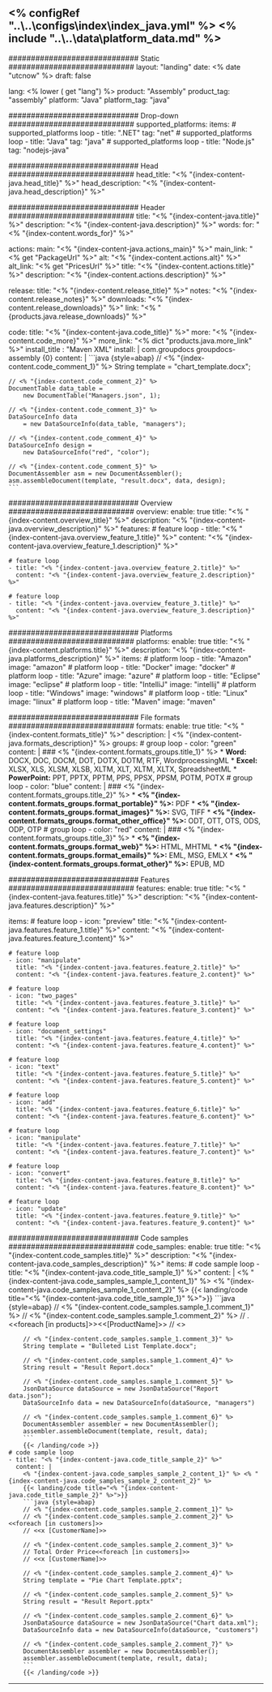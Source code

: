 <% configRef "..\\..\\configs\\index\\index_java.yml" %>
<% include "..\\..\\data\\platform_data.md" %>
---
############################# Static ############################
layout: "landing"
date: <% date "utcnow" %>
draft: false

lang: <% lower ( get "lang") %>
product: "Assembly"
product_tag: "assembly"
platform: "Java"
platform_tag: "java"

############################# Drop-down ############################
supported_platforms:
  items:
    # supported_platforms loop
    - title: ".NET"
      tag: "net"
    # supported_platforms loop
    - title: "Java"
      tag: "java"
    # supported_platforms loop
    - title: "Node.js"
      tag: "nodejs-java"

############################# Head ############################
head_title: "<% "{index-content-java.head_title}" %>"
head_description: "<% "{index-content-java.head_description}" %>"

############################# Header ############################
title: "<% "{index-content-java.title}" %>"
description: "<% "{index-content-java.description}" %>"
words:
  for: "<% "{index-content.words_for}" %>"

actions:
  main: "<% "{index-content-java.actions_main}" %>"
  main_link: "<% get "PackageUrl" %>"
  alt: "<% "{index-content.actions.alt}" %>"
  alt_link: "<% get "PricesUrl" %>"
  title: "<% "{index-content.actions.title}" %>"
  description: "<% "{index-content.actions.description}" %>"

release:
  title: "<% "{index-content.release_title}" %>"
  notes: "<% "{index-content.release_notes}" %>"
  downloads: "<% "{index-content.release_downloads}" %>"
  link: "<% "{products.java.release_downloads}" %>"

code:
  title: "<% "{index-content-java.code_title}" %>"
  more: "<% "{index-content.code_more}" %>"
  more_link: "<% dict "products.java.more_link" %>"
  install_title : "Maven XML"
  install: |
    <dependency>
      <groupId>com.groupdocs</groupId>
      <artifactId>groupdocs-assembly</artifactId>
      <version>{0}</version>
    </dependency>
  content: |
    ```java {style=abap}
    // <% "{index-content.code_comment_1}" %>
    String template = "chart_template.docx";

    // <% "{index-content.code_comment_2}" %>
    DocumentTable data_table = 
        new DocumentTable("Managers.json", 1);

    // <% "{index-content.code_comment_3}" %>
    DataSourceInfo data 
        = new DataSourceInfo(data_table, "managers");

    // <% "{index-content.code_comment_4}" %>
    DataSourceInfo design = 
        new DataSourceInfo("red", "color");

    // <% "{index-content.code_comment_5}" %>
    DocumentAssembler asm = new DocumentAssembler();
    asm.assembleDocument(template, "result.docx", data, design);
    ```

############################# Overview ############################
overview:
  enable: true
  title: "<% "{index-content.overview_title}" %>"
  description: "<% "{index-content-java.overview_description}" %>"
  features:
    # feature loop
    - title: "<% "{index-content-java.overview_feature_1.title}" %>"
      content: "<% "{index-content-java.overview_feature_1.description}" %>"

    # feature loop
    - title: "<% "{index-content-java.overview_feature_2.title}" %>"
      content: "<% "{index-content-java.overview_feature_2.description}" %>"

    # feature loop
    - title: "<% "{index-content-java.overview_feature_3.title}" %>"
      content: "<% "{index-content-java.overview_feature_3.description}" %>"

############################# Platforms ############################
platforms:
  enable: true
  title: "<% "{index-content.platforms.title}" %>"
  description: "<% "{index-content-java.platforms_description}" %>"
  items:
    # platform loop
    - title: "Amazon"
      image: "amazon"
    # platform loop
    - title: "Docker"
      image: "docker"
    # platform loop
    - title: "Azure"
      image: "azure"
    # platform loop
    - title: "Eclipse"
      image: "eclipse"
    # platform loop
    - title: "IntelliJ"
      image: "intellij"
    # platform loop
    - title: "Windows"
      image: "windows"
    # platform loop
    - title: "Linux"
      image: "linux"
    # platform loop
    - title: "Maven"
      image: "maven"

############################# File formats ############################
formats:
  enable: true
  title: "<% "{index-content.formats_title}" %>"
  description: |
    <% "{index-content-java.formats_description}" %>
  groups:
    # group loop
    - color: "green"
      content: |
        ### <% "{index-content.formats_groups.title_1}" %>
        * **Word:**  DOCX, DOC, DOCM, DOT, DOTX, DOTM, RTF, WordprocessingML
        * **Excel:** XLSX, XLS, XLSM, XLSB, XLTM, XLT, XLTM, XLTX, SpreadsheetML
        * **PowerPoint:** PPT, PPTX, PPTM, PPS, PPSX, PPSM, POTM, POTX
    # group loop
    - color: "blue"
      content: |
        ### <% "{index-content.formats_groups.title_2}" %>
        * **<% "{index-content.formats_groups.format_portable}" %>:** PDF
        * **<% "{index-content.formats_groups.format_images}" %>:** SVG, TIFF
        * **<% "{index-content.formats_groups.format_other_office}" %>:** ODT, OTT, OTS, ODS, ODP, OTP
      # group loop
    - color: "red"
      content: |
        ### <% "{index-content.formats_groups.title_3}" %>
        * **<% "{index-content.formats_groups.format_web}" %>:** HTML, MHTML
        * **<% "{index-content.formats_groups.format_emails}" %>:** EML, MSG, EMLX
        * **<% "{index-content.formats_groups.format_other}" %>:** EPUB, MD

############################# Features ############################
features:
  enable: true
  title: "<% "{index-content-java.features.title}" %>"
  description: "<% "{index-content-java.features.description}" %>"

  items:
    # feature loop
    - icon: "preview"
      title: "<% "{index-content-java.features.feature_1.title}" %>"
      content: "<% "{index-content-java.features.feature_1.content}" %>"

    # feature loop
    - icon: "manipulate"
      title: "<% "{index-content-java.features.feature_2.title}" %>"
      content: "<% "{index-content-java.features.feature_2.content}" %>"

    # feature loop
    - icon: "two_pages"
      title: "<% "{index-content-java.features.feature_3.title}" %>"
      content: "<% "{index-content-java.features.feature_3.content}" %>"

    # feature loop
    - icon: "document_settings"
      title: "<% "{index-content-java.features.feature_4.title}" %>"
      content: "<% "{index-content-java.features.feature_4.content}" %>"

    # feature loop
    - icon: "text"
      title: "<% "{index-content-java.features.feature_5.title}" %>"
      content: "<% "{index-content-java.features.feature_5.content}" %>"

    # feature loop
    - icon: "add"
      title: "<% "{index-content-java.features.feature_6.title}" %>"
      content: "<% "{index-content-java.features.feature_6.content}" %>"

    # feature loop
    - icon: "manipulate"
      title: "<% "{index-content-java.features.feature_7.title}" %>"
      content: "<% "{index-content-java.features.feature_7.content}" %>"

    # feature loop
    - icon: "convert"
      title: "<% "{index-content-java.features.feature_8.title}" %>"
      content: "<% "{index-content-java.features.feature_8.content}" %>"

    # feature loop
    - icon: "update"
      title: "<% "{index-content-java.features.feature_9.title}" %>"
      content: "<% "{index-content-java.features.feature_9.content}" %>"

############################# Code samples ############################
code_samples:
  enable: true
  title: "<% "{index-content.code_samples.title}" %>"
  description: "<% "{index-content-java.code_samples_description}" %>"
  items:
    # code sample loop
    - title: "<% "{index-content-java.code_title_sample_1}" %>"
      content: |
        <% "{index-content-java.code_samples_sample_1_content_1}" %> <% "{index-content-java.code_samples_sample_1_content_2}" %>
        {{< landing/code title="<% "{index-content-java.code_title_sample_1}" %>">}}
        ```java {style=abap}
        // <% "{index-content.code_samples.sample_1.comment_1}" %>
        // <% "{index-content.code_samples.sample_1.comment_2}" %>
        // . <<foreach [in products]>><<[ProductName]>>
        // <</foreach>>

        // <% "{index-content.code_samples.sample_1.comment_3}" %>
        String template = "Bulleted List Template.docx";

        // <% "{index-content.code_samples.sample_1.comment_4}" %>
        String result = "Result Report.docx"

        // <% "{index-content.code_samples.sample_1.comment_5}" %>
        JsonDataSource dataSource = new JsonDataSource("Report data.json");
        DataSourceInfo data = new DataSourceInfo(dataSource, "managers")

        // <% "{index-content.code_samples.sample_1.comment_6}" %>
        DocumentAssembler assembler = new DocumentAssembler();
        assembler.assembleDocument(template, result, data);
        ```
        {{< /landing/code >}}
    # code sample loop
    - title: "<% "{index-content-java.code_title_sample_2}" %>"
      content: |
        <% "{index-content-java.code_samples_sample_2_content_1}" %> <% "{index-content-java.code_samples_sample_2_content_2}" %>
        {{< landing/code title="<% "{index-content-java.code_title_sample_2}" %>">}}
        ```java {style=abap}   
        // <% "{index-content.code_samples.sample_2.comment_1}" %>
        // <% "{index-content.code_samples.sample_2.comment_2}" %> <<foreach [in customers]>> 
        // <<x [CustomerName]>>

        // <% "{index-content.code_samples.sample_2.comment_3}" %>
        // Total Order Price<<foreach [in customers]>> 
        // <<x [CustomerName]>>

        // <% "{index-content.code_samples.sample_2.comment_4}" %>
        String template = "Pie Chart Template.pptx";

        // <% "{index-content.code_samples.sample_2.comment_5}" %>
        String result = "Result Report.pptx"

        // <% "{index-content.code_samples.sample_2.comment_6}" %>
        JsonDataSource dataSource = new JsonDataSource("Chart data.xml");
        DataSourceInfo data = new DataSourceInfo(dataSource, "customers")

        // <% "{index-content.code_samples.sample_2.comment_7}" %>
        DocumentAssembler assembler = new DocumentAssembler();
        assembler.assembleDocument(template, result, data);
        ```
        {{< /landing/code >}}

---